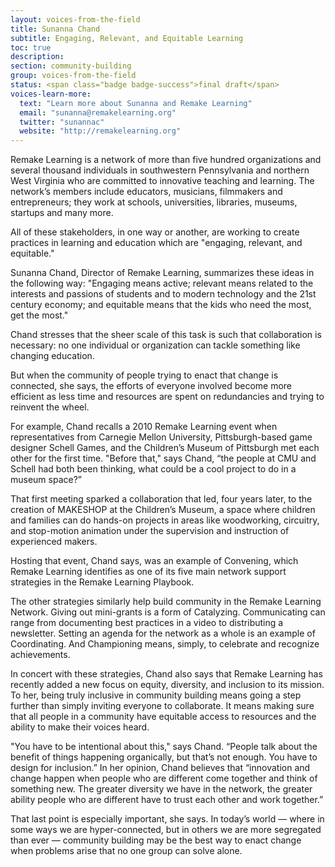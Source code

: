 ```yaml
---
layout: voices-from-the-field
title: Sunanna Chand
subtitle: Engaging, Relevant, and Equitable Learning
toc: true
description:
section: community-building
group: voices-from-the-field
status: <span class="badge badge-success">final draft</span>
voices-learn-more:
  text: "Learn more about Sunanna and Remake Learning"
  email: "sunanna@remakelearning.org"
  twitter: "sunannac"
  website: "http://remakelearning.org"
---
```


Remake Learning is a network of more than five hundred organizations and several thousand individuals in southwestern Pennsylvania and northern West Virginia who are committed to innovative teaching and learning. The network’s members include educators, musicians, filmmakers and entrepreneurs; they work at schools, universities, libraries, museums, startups and many more.

All of these stakeholders, in one way or another, are working to create practices in learning and education which are "engaging, relevant, and equitable."

Sunanna Chand, Director of Remake Learning, summarizes these ideas in the following way: "Engaging means active; relevant means related to the interests and passions of students and to modern technology and the 21st century economy; and equitable means that the kids who need the most, get the most."

Chand stresses that the sheer scale of this task is such that collaboration is necessary: no one individual or organization can tackle something like changing education.

But when the community of people trying to enact that change is connected, she says, the efforts of everyone involved become more efficient as less time and resources are spent on redundancies and trying to reinvent the wheel.  

For example, Chand recalls a 2010 Remake Learning event when representatives from Carnegie Mellon University, Pittsburgh-based game designer Schell Games, and the Children’s Museum of Pittsburgh met each other for the first time. "Before that," says Chand, “the people at CMU and Schell had both been thinking, what could be a cool project to do in a museum space?”

That first meeting sparked a collaboration that led, four years later, to the creation of MAKESHOP at the Children’s Museum, a space where children and families can do hands-on projects in areas like woodworking, circuitry, and stop-motion animation under the supervision and instruction of experienced makers.

Hosting that event, Chand says, was an example of Convening, which Remake Learning identifies as one of its five main network support strategies in the Remake Learning Playbook.

The other strategies similarly help build community in the Remake Learning Network. Giving out mini-grants is a form of Catalyzing. Communicating can range from documenting best practices in a video to distributing a newsletter. Setting an agenda for the network as a whole is an example of Coordinating. And Championing means, simply, to celebrate and recognize achievements.

In concert with these strategies, Chand also says that Remake Learning has recently added a new focus on equity, diversity, and inclusion to its mission. To her, being truly inclusive in community building means going a step further than simply inviting everyone to collaborate. It means making sure that all people in a community have equitable access to resources and the ability to make their voices heard.

"You have to be intentional about this," says Chand. “People talk about the benefit of things happening organically, but that’s not enough. You have to design for inclusion.” In her opinion, Chand believes that “innovation and change happen when people who are different come together and think of something new. The greater diversity we have in the network, the greater ability people who are different have to trust each other and work together.”

That last point is especially important, she says. In today’s world — where in some ways we are hyper-connected, but in others we are more segregated than ever — community building may be the best way to enact change when problems arise that no one group can solve alone.
